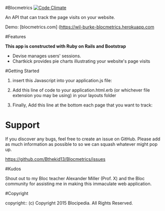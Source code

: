 #Blocmetrics
[![Code Climate](https://codeclimate.com/github/Bthekid13/Blocmetrics/badges/gpa.svg)](https://codeclimate.com/github/Bthekid13/Blocmetrics)

An API that can track the page visits on your website.

Demo: [blocmetrics.com] (https://wil-burke-blocmetrics.herokuapp.com

#Features

**This app is constructed with Ruby on Rails and Bootstrap**

*  Devise manages users' sessions.
*  Chartkick provides pie charts illustrating your website's page visits

#Getting Started

1. insert this Javascript into your application.js file:



2. Add this line of code to your application.html.erb (or whichever file extension you may be using) in your layouts folder

3. Finally, Add this line at the bottom each page that you want to track:



# Support

If you discover any bugs, feel free to create an issue on GitHub. Please add as much information as possible to so we can squash whatever might pop up.

https://github.com/Bthekid13/Blocmetrics/issues

#Kudos

Shout out to my Bloc teacher Alexander Miller (Prof. X) and the Bloc community for assisting me in making this immaculate web application.

#Copyright

copyright:: (c) Copyright 2015 Blocipedia. All Rights Reserved.
